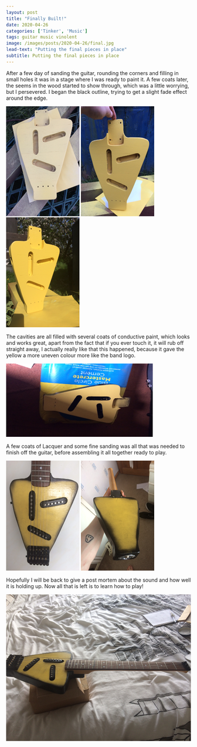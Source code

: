 ```yaml
---
layout: post
title: "Finally Built!"
date: 2020-04-26
categories: ['Tinker', 'Music']
tags: guitar music vinolent
image: /images/posts/2020-04-26/final.jpg
lead-text: "Putting the final pieces in place"
subtitle: Putting the final pieces in place
---
```

<p>After a few day of sanding the guitar, rounding the corners and filling in small holes it was in a stage where I was ready to paint it. A few coats later, the seems in the wood started to show through, which was a little worrying, but I persevered. I began the black outline, trying to get a slight fade effect around the edge.</p>

<div class="flex">
  <img width="200" height="300" src="/images/posts/2020-04-26/yellow-1.jpg" alt="First coat of yellow" />
  <img width="200" height="300" src="/images/posts/2020-04-26/yellow-2.jpg" alt="Second coat" />
  <img width="200" height="300" src="/images/posts/2020-04-26/yellow-3.jpg" alt="All yellow" />
</div>

<p>The cavities are all filled with several coats of conductive paint, which looks and works great, apart from the fact that if you ever touch it, it will rub off straight away, I actually really like that this happened, because it gave the yellow a more uneven colour more like the band logo.</p>

<div class="flex">
  <img width="400" height="200" src="/images/posts/2020-04-26/cavities.jpg" alt="conductive paint in place" />
</div>

<p>A few coats of Lacquer and some fine sanding was all that was needed to finish off the guitar, before assembling it all together ready to play.</p>

<div class="flex">
  <img width="200" height="300" src="/images/posts/2020-04-26/face.jpg" alt="Close up of guitar face" />
  <img width="200" height="300" src="/images/posts/2020-04-26/back.jpg" alt="Close up of guitar back" />
</div>

<p>Hopefully I will be back to give a post mortem about the sound and how well it is holding up. Now all that is left is to learn how to play!</p>

<img width="600" height="400" src="/images/posts/2020-04-26/side.jpg" alt="Guitar side view" />
